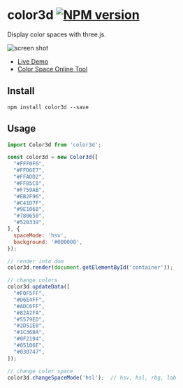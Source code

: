 # color3d [![NPM version](https://img.shields.io/npm/v/color3d.svg?style=flat)](https://npmjs.org/package/color3d)

Display color spaces with three.js.

![screen shot](https://user-images.githubusercontent.com/507615/29872910-161eb9e0-8dc4-11e7-94f9-722770872a95.png)

- [Live Demo](https://afc163.github.io/color3d)
- [Color Space Online Tool](http://afc163.github.io/color3d/tool.html)

## Install

```
npm install color3d --save
```

## Usage

```jsx
import Color3d from 'color3d';

const color3d = new Color3d([
  "#FFF0F6",
  "#FFD6E7",
  "#FFADD2",
  "#FF85C0",
  "#F759AB",
  "#EB2F96",
  "#C41D7F",
  "#9E1068",
  "#780650",
  "#520339",
], {
  spaceMode: 'hsv',
  background: '#000000',
});

// render into dom
color3d.render(document.getElementById('container'));

// change colors
color3d.updateData([
  "#F0F5FF",
  "#D6E4FF",
  "#ADC6FF",
  "#82A2FA",
  "#5579ED",
  "#2D51E0",
  "#1C36BA",
  "#0F2194",
  "#05106E",
  "#030747",
]);

// change color space
color3d.changeSpaceMode('hsl');  // hsv, hsl, rbg, lab
```
